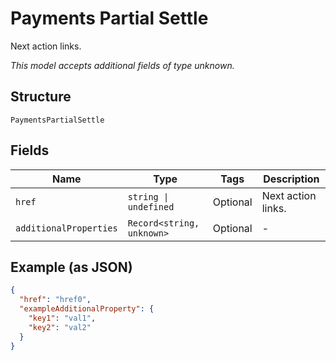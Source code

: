 
# Payments Partial Settle

Next action links.

*This model accepts additional fields of type unknown.*

## Structure

`PaymentsPartialSettle`

## Fields

| Name | Type | Tags | Description |
|  --- | --- | --- | --- |
| `href` | `string \| undefined` | Optional | Next action links. |
| `additionalProperties` | `Record<string, unknown>` | Optional | - |

## Example (as JSON)

```json
{
  "href": "href0",
  "exampleAdditionalProperty": {
    "key1": "val1",
    "key2": "val2"
  }
}
```

